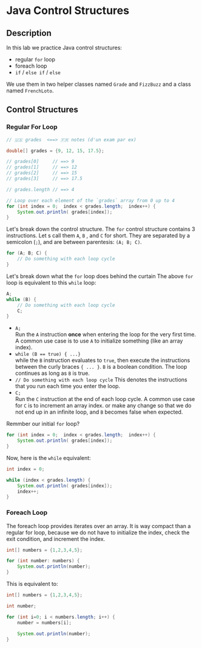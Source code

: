 # Java Control Structures

## Description

In this lab we practice Java control structures:

- regular `for` loop
- foreach loop
- `if` / `else if` / `else`

We use them in two helper classes named `Grade` and `FizzBuzz` and a class named `FrenchLoto`.

## Control Structures

### Regular For Loop

```java
// 🇺🇸 grades  <==> 🇫🇷 notes (d'un exam par ex)

double[] grades = {9, 12, 15, 17.5};

// grades[0]     // ==> 9
// grades[1]     // ==> 12
// grades[2]     // ==> 15
// grades[3]     // ==> 17.5

// grades.length // ==> 4

// Loop over each element of the `grades` array from 0 up to 4
for (int index = 0;  index < grades.length;  index++) {
    System.out.println( grades[index]);
}
```

Let's break down the control structure.
The `for` control structure contains 3 instructions. 
Let s call them `A`, `B` , and `C` for short.
They are separated by a semicolon (`;`), and are between parentesis: `(A; B; C)`.

```java
for (A; B; C) {
    // Do something with each loop cycle
}
```

Let's break down what the `for` loop does behind the curtain
The above `for` loop is equivalent to this `while` loop:

```java
A;
while (B) {
    // Do something with each loop cycle
    C;
}
```


- `A;`  
  Run the `A` instruction **once** when entering the loop for the very first time. 
  A common use case is to use `A` to initialize something (like an array index).
- `while (B == true) { ...}`  
  while the `B` instruction evaluates to `true`, then execute the instructions between the curly braces `{ ... }`.
  `B` is a boolean condition. The loop continues as long as `B` is true.
- `// Do something with each loop cycle`
  This denotes the instructions that you run each time you enter the loop.
- `C;`   
  Run the `C` instruction at the end of each loop cycle.
  A common use case for `C` is to increment an array index.
  or make any change so that we do not end up in an infinite loop, 
  and `B` becomes false when expected.

Remmber our initial `for` loop?

```java
for (int index = 0;  index < grades.length;  index++) {
    System.out.println( grades[index]);
}
```

Now, here is the `while` equivalent:

```java
int index = 0;

while (index < grades.length) {
    System.out.println( grades[index]);
    index++;
}
```

### Foreach Loop

The foreach loop provides iterates over an array. 
It is way compact than a regular for loop, because 
we do not have to initialize the index, check the exit condition, 
and increment the index.

```java
int[] numbers = {1,2,3,4,5};

for (int number: numbers) {
    System.out.println(number);
}
```

This is equivalent to:

```java
int[] numbers = {1,2,3,4,5};

int number;

for (int i=0; i < numbers.length; i++) {
    number = numbers[i];
    
    System.out.println(number);  
}
```